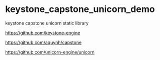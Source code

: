 # keystone_capstone_unicorn_demo
keystone capstone unicorn static library

https://github.com/keystone-engine

https://github.com/aquynh/capstone

https://github.com/unicorn-engine/unicorn
